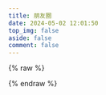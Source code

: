 ```yaml
---
title: 朋友圈
date: 2024-05-02 12:01:50
top_img: false
aside: false
comment: false
---
```

{% raw %}
<div id="friend-circle-lite-root"></div>
<script>
    if (typeof UserConfig === 'undefined') {
        var UserConfig = {
            // 填写你的fc Lite地址
            private_api_url: 'https://fc.blog.sinzmise.top/',
            // 点击加载更多时，一次最多加载几篇文章，默认20
            page_turning_number: 24,
            // 头像加载失败时，默认头像地址
            error_img: 'https://blog.sinzmise.top/img/friend_404.gif',
        }
    }
</script>
<link rel="stylesheet" href="https://jsd.cdn.sinzmise.top/gh/willow-god/Friend-Circle-Lite/main/fclite.min.css">
<script src="https://jsd.cdn.sinzmise.top/gh/willow-god/Friend-Circle-Lite/main/fclite.min.js"></script>

{% endraw %}
